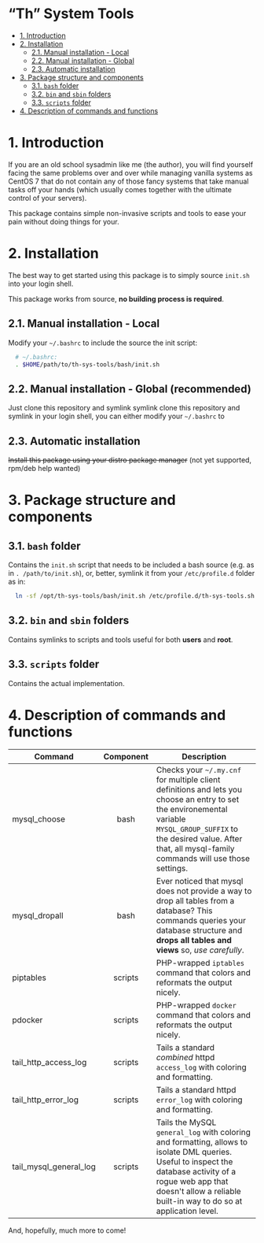 # “Th” System Tools

- [1. Introduction](#1-introduction)
- [2. Installation](#2-installation)
  * [2.1. Manual installation - Local](#21-manual-installation---local)
  * [2.2. Manual installation - Global](#22-manual-installation---global--recommended-)
  * [2.3. Automatic installation](#23-automatic-installation)
- [3. Package structure and components](#3-package-structure-and-components)
  * [3.1. `bash` folder](#31--bash--folder)
  * [3.2. `bin` and `sbin` folders](#32--bin--and--sbin--folders)
  * [3.3. `scripts` folder](#33--scripts--folder)
- [4. Description of commands and functions](#4-description-of-commands-and-functions)

# 1. Introduction

If you are an old school sysadmin like me (the author), you will find yourself facing the same problems over and over while managing vanilla systems as CentOS 7 that do not contain any of those fancy systems that take manual tasks off your hands (which usually comes together with the ultimate control of your servers).

This package contains simple non-invasive scripts and tools to ease your pain without doing things for your.


# 2. Installation

The best way to get started using this package is to simply source `init.sh` into your login shell.

This package works from source, **no building process is required**.

## 2.1. Manual installation - Local

Modify your `~/.bashrc` to include the source the init script:

```bash
  # ~/.bashrc:
  . $HOME/path/to/th-sys-tools/bash/init.sh
```

## 2.2. Manual installation - Global (recommended)

Just clone this repository and symlink symlink clone this repository and symlink 
in your login shell, you can either modify your `~/.bashrc` to 


## 2.3. Automatic installation

~~Install this package using your distro package manager~~ (not yet supported, rpm/deb help wanted)


# 3. Package structure and components

## 3.1. `bash` folder

Contains the `init.sh` script that needs to be included a bash source (e.g. as in `. /path/to/init.sh`), or, better, symlink it from your `/etc/profile.d` folder as in:

```bash
  ln -sf /opt/th-sys-tools/bash/init.sh /etc/profile.d/th-sys-tools.sh
```

## 3.2. `bin` and `sbin` folders

Contains symlinks to scripts and tools useful for both **users** and **root**.

## 3.3. `scripts` folder

Contains the actual implementation.

# 4. Description of commands and functions

| Command        | Component     | Description |
| -------------- |:-------------:| ----------- |
| mysql_choose   | bash          | Checks your `~/.my.cnf` for multiple client definitions and lets you choose an entry to set the environemental variable `MYSQL_GROUP_SUFFIX` to the desired value. After that, all mysql-family commands will use those settings. |
| mysql_dropall  | bash          | Ever noticed that mysql does not provide a way to drop all tables from a database? This commands queries your database structure and **drops all tables and views** so, *use carefully*. |
| piptables      | scripts       | PHP-wrapped `iptables` command that colors and reformats the output nicely. |
| pdocker        | scripts       | PHP-wrapped `docker` command that colors and reformats the output nicely. |
| tail_http_access_log   | scripts | Tails a standard *combined* httpd `access_log` with coloring and formatting. |
| tail_http_error_log    | scripts | Tails a standard httpd `error_log` with coloring and formatting. |
| tail_mysql_general_log | scripts | Tails the MySQL `general_log` with coloring and formatting, allows to isolate DML queries. Useful to inspect the database activity of a rogue web app that doesn't allow a reliable built-in way to do so at application level. |

And, hopefully, much more to come!
